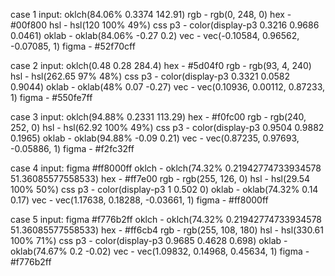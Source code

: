 case 1
input: oklch(84.06% 0.3374 142.91)
rgb - rgb(0, 248, 0)
hex - #00f800
hsl - hsl(120 100% 49%)
css p3 - color(display-p3 0.3216 0.9686 0.0461)
oklab - oklab(84.06% -0.27 0.2)
vec - vec(-0.10584, 0.96562, -0.07085, 1)
figma - #52f70cff

case 2
input: oklch(0.48 0.28 284.4)
hex - #5d04f0
rgb - rgb(93, 4, 240)
hsl - hsl(262.65 97% 48%)
css p3 - color(display-p3 0.3321 0.0582 0.9044)
oklab - oklab(48% 0.07 -0.27)
vec - vec(0.10936, 0.00112, 0.87233, 1)
figma - #550fe7ff

case 3
input: oklch(94.88% 0.2331 113.29)
hex - #f0fc00
rgb - rgb(240, 252, 0)
hsl - hsl(62.92 100% 49%)
css p3 - color(display-p3 0.9504 0.9882 0.1965)
oklab - oklab(94.88% -0.09 0.21)
vec - vec(0.87235, 0.97693, -0.05886, 1)
figma - #f2fc32ff

case 4
input: figma #ff8000ff
oklch - oklch(74.32% 0.21942774733934578 51.36085577558533)
hex - #ff7e00
rgb - rgb(255, 126, 0)
hsl - hsl(29.54 100% 50%)
css p3 - color(display-p3 1 0.502 0)
oklab - oklab(74.32% 0.14 0.17)
vec - vec(1.17638, 0.18288, -0.03661, 1)
figma - #ff8000ff

case 5
input: figma #f776b2ff
oklch - oklch(74.32% 0.21942774733934578 51.36085577558533)
hex - #ff6cb4
rgb - rgb(255, 108, 180)
hsl - hsl(330.61 100% 71%)
css p3 - color(display-p3 0.9685 0.4628 0.698)
oklab - oklab(74.67% 0.2 -0.02)
vec - vec(1.09832, 0.14968, 0.45634, 1)
figma - #f776b2ff